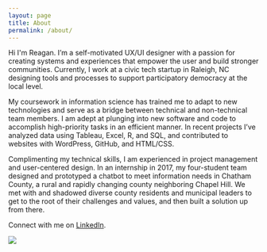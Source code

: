 ```yaml
---
layout: page
title: About
permalink: /about/
---
```


Hi I'm Reagan. I’m a self-motivated UX/UI designer with a passion for creating systems and experiences that empower the user and build stronger communities. Currently, I work at a civic tech startup in Raleigh, NC designing tools and processes to support participatory democracy at the local level.

My coursework in information science has trained me to adapt to new technologies and serve as a bridge between technical and non-technical team members. I am adept at plunging into new software and code to accomplish high-priority tasks in an efficient manner. In recent projects I’ve analyzed data using Tableau, Excel, R, and SQL, and contributed to websites with WordPress, GitHub, and HTML/CSS.

Complimenting my technical skills, I am experienced in project management and user-centered design. In an internship in 2017, my four-student team designed and prototyped a chatbot to meet information needs in Chatham County, a rural and rapidly changing county neighboring Chapel Hill. We met with and shadowed diverse county residents and municipal leaders to get to the root of their challenges and values, and then built a solution up from there.  

Connect with me on [LinkedIn](https://www.linkedin.com/in/reagancline/). 

<img class="img-circle" src="/assets/ReaganCline_copy.jpg">

